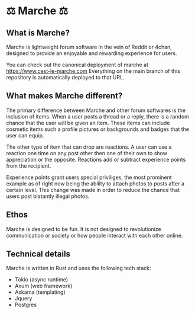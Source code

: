 # ⚖️ Marche ⚖️

## What is Marche?

Marche is lightweight forum software in the vein of Reddit or 4chan, designed to provide an 
enjoyable and rewarding experience for users. 

You can check out the canonical deployment of marche at https://www.cest-le-marche.com
Everything on the main branch of this repository is automatically deployed to that URL.

## What makes Marche different?

The primary difference between Marche and other forum softwares is the inclusion of items. 
When a user posts a thread or a reply, there is a random chance that the user will be given 
an item. These items can include cosmetic items such a profile pictures or backgrounds and 
badges that the user can equip. 

The other type of item that can drop are reactions. A user can use a reaction one time 
on any post other then one of their own to show appreciation or the opposite. Reactions add
or subtract experience points from the recipient. 

Experience points grant users special priviliges, the most prominent example as of right now
being the ability to attach photos to posts after a certain level. This change was made in 
order to reduce the chance that users post blatantly illegal photos.

## Ethos

Marche is designed to be fun. It is not designed to revolutionize communication or society or 
how people interact with each other online. 

## Technical details

Marche is written in Rust and uses the following tech stack:

 * Tokio (async runtime)
 * Axum (web framework)
 * Askama (templating)
 * Jquery 
 * Postgres
 


